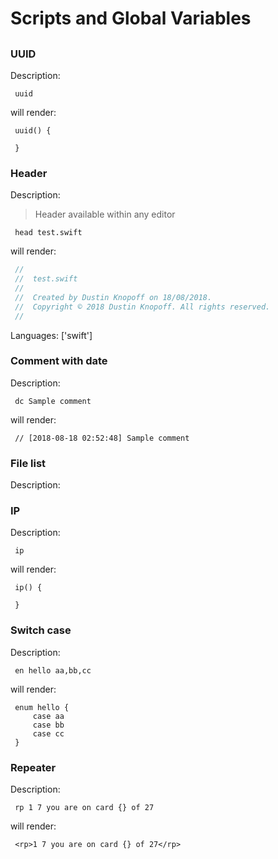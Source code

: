 # Scripts and Global Variables

## 

### UUID

Description:

` uuid`

will render:


```
 uuid() {
     
 }
```



### Header

Description:

> Header available within any editor

` head test.swift`

will render:


```swift
 //
 //  test.swift
 //
 //  Created by Dustin Knopoff on 18/08/2018.
 //  Copyright © 2018 Dustin Knopoff. All rights reserved.
 //
```

Languages: ['swift']



### Comment with date

Description:

` dc Sample comment`

will render:


```
 // [2018-08-18 02:52:48] Sample comment
```



### File list

Description:



### IP

Description:

` ip`

will render:


```
 ip() {
     
 }
```



### Switch case

Description:

` en hello aa,bb,cc`

will render:


```
 enum hello {
     case aa
     case bb
     case cc
 }
```



### Repeater

Description:

` rp 1 7 you are on card {} of 27`

will render:


```
 <rp>1 7 you are on card {} of 27</rp>
```



